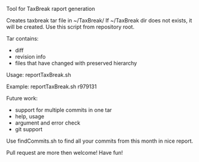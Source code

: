 Tool for TaxBreak raport generation

Creates taxbreak tar file in ~/TaxBreak/
If ~/TaxBreak dir does not exists, it will be created.
Use this script from repository root.


Tar contains:
  - diff
  - revision info
  - files that have changed with preserved hierarchy 

Usage: reportTaxBreak.sh <revision> 

Example:
  reportTaxBreak.sh r979131

Future work:
  - support for multiple commits in one tar
  - help, usage
  - argument and error check
  - git support

Use findCommits.sh to find all your commits from this month in nice report.


Pull request are more then welcome!
Have fun!
